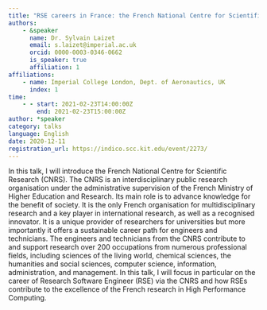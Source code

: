 ```yaml
---
title: "RSE careers in France: the French National Centre for Scientific Research (CNRS) option"
authors:
    - &speaker
      name: Dr. Sylvain Laizet
      email: s.laizet@imperial.ac.uk
      orcid: 0000-0003-0346-0662
      is_speaker: true
      affiliation: 1
affiliations:
    - name: Imperial College London, Dept. of Aeronautics, UK
      index: 1
time:
    - - start: 2021-02-23T14:00:00Z
        end: 2021-02-23T15:00:00Z
author: *speaker
category: talks
language: English
date: 2020-12-11
registration_url: https://indico.scc.kit.edu/event/2273/
---
```

In this talk, I will introduce the French National Centre for Scientific Research (CNRS). The CNRS is an interdisciplinary public research organisation under the administrative supervision of the French Ministry of Higher Education and Research. Its main role is to advance knowledge for the benefit of society. It is the only French organisation for multidisciplinary research and a key player in international research, as well as a recognised innovator. It is a unique provider of researchers for universities but more importantly it offers a sustainable career path for engineers and technicians. The engineers and technicians from the CNRS contribute to and support research over 200 occupations from numerous professional fields, including sciences of the living world, chemical sciences, the humanities and social sciences, computer science, information, administration, and management. In this talk, I will focus in particular on the career of Research Software Engineer (RSE) via the CNRS and how RSEs contribute to the excellence of the French research in High Performance Computing.
